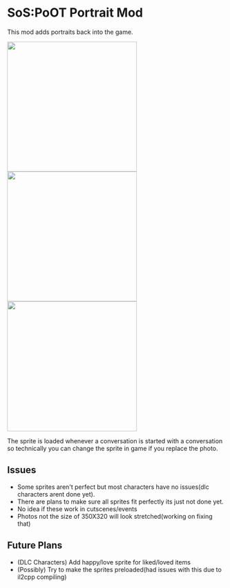 # SoS:PoOT Portrait Mod

This mod adds portraits back into the game. 

<img src= "https://github.com/Otakubuns/SoSPoOT-Mods/assets/77337386/fe561a5f-61c0-475d-ab98-985d9282d888" width="300"> <img src="https://github.com/Otakubuns/SoSPoOT-Mods/assets/77337386/873c7548-b741-4d88-9f34-954e1654abd4" width="300"> <img src="https://github.com/Otakubuns/SoSPoOT-Mods/assets/77337386/89b96a5b-2312-4583-874a-ef9788465a6e" width="300">




The sprite is loaded whenever a conversation is started with a conversation so technically you can change the sprite in game if you replace the photo.
## Issues
- Some sprites aren't perfect but most characters have no issues(dlc characters arent done yet).
- There are plans to make sure all sprites fit perfectly its just not done yet.
- No idea if these work in cutscenes/events
- Photos not the size of 350X320 will look stretched(working on fixing that)

## Future Plans
- (DLC Characters) Add happy/love sprite for liked/loved items
- (Possibly) Try to make the sprites preloaded(had issues with this due to il2cpp compiling)
